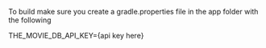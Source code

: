 To build make sure you create a gradle.properties file in the app folder with the following

THE_MOVIE_DB_API_KEY={api key here}
